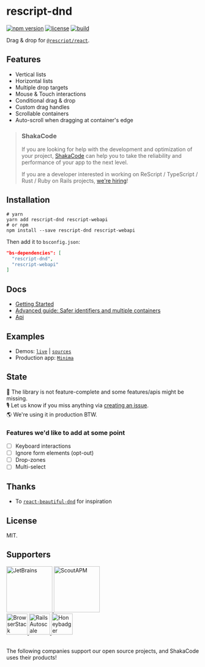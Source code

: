 # rescript-dnd

[![npm version](https://img.shields.io/npm/v/rescript-dnd.svg?style=flat-square)](https://www.npmjs.com/package/rescript-dnd)
[![license](https://img.shields.io/npm/l/rescript-dnd.svg?style=flat-square)](https://www.npmjs.com/package/rescript-dnd)
[![build](https://github.com/shakacode/re-dnd/actions/workflows/pr.yml/badge.svg)](https://github.com/shakacode/re-dnd/actions/workflows/pr.yml)

Drag & drop for [`@rescript/react`](https://reasonml.github.io/reason-react/).

## Features
* Vertical lists
* Horizontal lists
* Multiple drop targets
* Mouse & Touch interactions
* Conditional drag & drop
* Custom drag handles
* Scrollable containers
* Auto-scroll when dragging at container's edge

> ### ShakaCode
> If you are looking for help with the development and optimization of your project, [ShakaCode](https://www.shakacode.com) can help you to take the reliability and performance of your app to the next level.
>
> If you are a developer interested in working on ReScript / TypeScript / Rust / Ruby on Rails projects, [we're hiring](https://www.shakacode.com/career/)!

## Installation

```shell
# yarn
yarn add rescript-dnd rescript-webapi
# or npm
npm install --save rescript-dnd rescript-webapi
```

Then add it to `bsconfig.json`:

```json
"bs-dependencies": [
  "rescript-dnd",
  "rescript-webapi"
]
```

## Docs
* [Getting Started](./docs/01-GettingStartedGuide.md)
* [Advanced guide: Safer identifiers and multiple containers](./docs/02-SaferIdentifiersAndMultipleContainersGuide.md)
* [Api](./docs/03-Api.md)

## Examples
* Demos: [`live`](https://rescript-dnd.vercel.app) | [`sources`](./examples)
* Production app: [`Minima`](https://minima.app)

## State
🚧 The library is not feature-complete and some features/apis might be missing.<br>
🎙 Let us know if you miss anything via [creating an issue](issues/new).<br>
🌎 We're using it in production BTW.


### Features we'd like to add at some point
- [ ] Keyboard interactions
- [ ] Ignore form elements (opt-out)
- [ ] Drop-zones
- [ ] Multi-select

## Thanks
* To [`react-beautiful-dnd`](https://github.com/atlassian/react-beautiful-dnd) for inspiration

## License
MIT.

## Supporters

<a href="https://www.jetbrains.com">
  <img src="https://user-images.githubusercontent.com/4244251/184881139-42e4076b-024b-4b30-8c60-c3cd0e758c0a.png" alt="JetBrains" height="120px">
</a>
<a href="https://scoutapp.com">
  <picture>
    <source media="(prefers-color-scheme: dark)" srcset="https://user-images.githubusercontent.com/4244251/184881147-0d077438-3978-40da-ace9-4f650d2efe2e.png">
    <source media="(prefers-color-scheme: light)" srcset="https://user-images.githubusercontent.com/4244251/184881152-9f2d8fba-88ac-4ba6-873b-22387f8711c5.png">
    <img alt="ScoutAPM" src="https://user-images.githubusercontent.com/4244251/184881152-9f2d8fba-88ac-4ba6-873b-22387f8711c5.png" height="120px">
  </picture>
</a>
<br />
<a href="https://www.browserstack.com">
  <picture>
    <source media="(prefers-color-scheme: dark)" srcset="https://user-images.githubusercontent.com/4244251/184881122-407dcc29-df78-4b20-a9ad-f597b56f6cdb.png">
    <source media="(prefers-color-scheme: light)" srcset="https://user-images.githubusercontent.com/4244251/184881129-e1edf4b7-3ae1-4ea8-9e6d-3595cf01609e.png">
    <img alt="BrowserStack" src="https://user-images.githubusercontent.com/4244251/184881129-e1edf4b7-3ae1-4ea8-9e6d-3595cf01609e.png" height="55px">
  </picture>
</a>
<a href="https://railsautoscale.com">
  <img src="https://user-images.githubusercontent.com/4244251/184881144-95c2c25c-9879-4069-864d-4e67d6ed39d2.png" alt="Rails Autoscale" height="55px">
</a>
<a href="https://www.honeybadger.io">
  <img src="https://user-images.githubusercontent.com/4244251/184881133-79ee9c3c-8165-4852-958e-31687b9536f4.png" alt="Honeybadger" height="55px">
</a>

<br />
<br />

The following companies support our open source projects, and ShakaCode uses their products!
